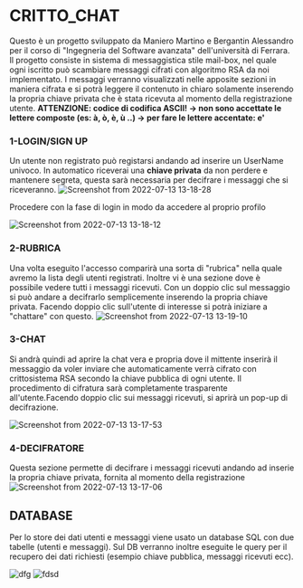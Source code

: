 # CRITTO_CHAT 
Questo è un progetto sviluppato da Maniero Martino e Bergantin Alessandro per il corso di "Ingegneria del Software avanzata" dell'università di Ferrara.
Il progetto consiste in sistema di messaggistica stile mail-box, nel quale ogni iscritto può scambiare messaggi cifrati con algoritmo RSA da noi implementato.
I messaggi verranno visualizzati nelle apposite sezioni in maniera cifrata e si potrà leggere il contenuto in chiaro solamente inserendo la propria chiave privata che è stata ricevuta al momento della registrazione utente.
**ATTENZIONE: codice di codifica ASCII! -> non sono accettate le lettere composte (es: à, ò, è, ù ..) -> per fare le lettere accentate: e'**


### 1-LOGIN/SIGN UP
Un utente non registrato può registarsi andando ad inserire un UserName univoco. In automatico riceverai una **chiave privata** da non perdere e mantenere segreta, questa sarà necessaria per decifrare i messaggi che si riceveranno.
![Screenshot from 2022-07-13 13-18-28](https://user-images.githubusercontent.com/100956253/178722404-5e571255-f623-4854-a618-ac9371e6bdc8.png)

Procedere con la fase di login in modo da accedere al proprio profilo

![Screenshot from 2022-07-13 13-18-12](https://user-images.githubusercontent.com/100956253/178722193-855e60c1-99c8-448e-a9a5-b05de0be900e.png)


### **2-RUBRICA** 
Una volta eseguito l'accesso comparirà una sorta di "rubrica" nella quale avremo la lista degli utenti registrati. Inoltre vi è una sezione dove è possibile vedere tutti i messaggi ricevuti. Con un doppio clic sul messaggio si può andare a decifrarlo semplicemente inserendo la propria chiave privata.
Facendo doppio clic sull'utente di interesse si potrà iniziare a "chattare" con questo.
![Screenshot from 2022-07-13 13-19-10](https://user-images.githubusercontent.com/100956253/178727900-89755a06-578f-419e-95d1-009cf4d8b013.png)


### **3-CHAT**
Si andrà quindi ad aprire la chat vera e propria dove il mittente inserirà il messaggio da voler inviare che automaticamente verrà cifrato con crittosistema RSA secondo la chiave pubblica di ogni utente. Il procedimento di cifratura sarà completamente trasparente all'utente.Facendo doppio clic sui messaggi ricevuti, si aprirà un pop-up di decifrazione.

![Screenshot from 2022-07-13 13-17-53](https://user-images.githubusercontent.com/100956253/178727145-6d181721-fd7c-4b26-9f12-39ad9f5b7a1f.png)

### **4-DECIFRATORE**
Questa sezione permette di decifrare i messaggi ricevuti andando ad inserie la propria chiave privata, fornita al momento della registrazione
![Screenshot from 2022-07-13 13-17-06](https://user-images.githubusercontent.com/100956253/178727963-d945a01f-60ed-4a4e-ba16-e368a196b027.png)


## DATABASE
Per lo store dei dati utenti e messaggi viene usato un database SQL con due tabelle (utenti e messaggi). Sul DB verranno inoltre eseguite le query per il recupero dei dati richiesti (esempio chiave pubblica, messaggi ricevuti ecc).

![dfg](https://user-images.githubusercontent.com/100956253/178734636-8674eb33-76cb-4491-8625-934350af1003.jpg)
![fdsd](https://user-images.githubusercontent.com/100956253/178734686-d6192293-d924-4395-8768-2559511aed0e.jpg)

